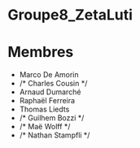 # Groupe8_ZetaLuti


# Membres 

- Marco De Amorin
- /* Charles Cousin */
- Arnaud Dumarché
- Raphaël Ferreira 
- Thomas Liedts
- /* Guilhem Bozzi */
- /* Maë Wolff */
- /* Nathan Stampfli */
